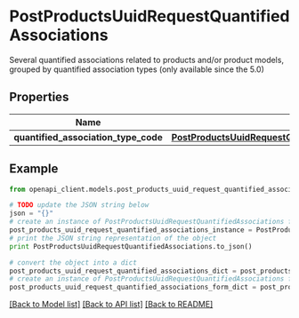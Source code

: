 # PostProductsUuidRequestQuantifiedAssociations

Several quantified associations related to products and/or product models, grouped by quantified association types (only available since the 5.0)

## Properties
Name | Type | Description | Notes
------------ | ------------- | ------------- | -------------
**quantified_association_type_code** | [**PostProductsUuidRequestQuantifiedAssociationsQuantifiedAssociationTypeCode**](PostProductsUuidRequestQuantifiedAssociationsQuantifiedAssociationTypeCode.md) |  | [optional] 

## Example

```python
from openapi_client.models.post_products_uuid_request_quantified_associations import PostProductsUuidRequestQuantifiedAssociations

# TODO update the JSON string below
json = "{}"
# create an instance of PostProductsUuidRequestQuantifiedAssociations from a JSON string
post_products_uuid_request_quantified_associations_instance = PostProductsUuidRequestQuantifiedAssociations.from_json(json)
# print the JSON string representation of the object
print PostProductsUuidRequestQuantifiedAssociations.to_json()

# convert the object into a dict
post_products_uuid_request_quantified_associations_dict = post_products_uuid_request_quantified_associations_instance.to_dict()
# create an instance of PostProductsUuidRequestQuantifiedAssociations from a dict
post_products_uuid_request_quantified_associations_form_dict = post_products_uuid_request_quantified_associations.from_dict(post_products_uuid_request_quantified_associations_dict)
```
[[Back to Model list]](../README.md#documentation-for-models) [[Back to API list]](../README.md#documentation-for-api-endpoints) [[Back to README]](../README.md)



